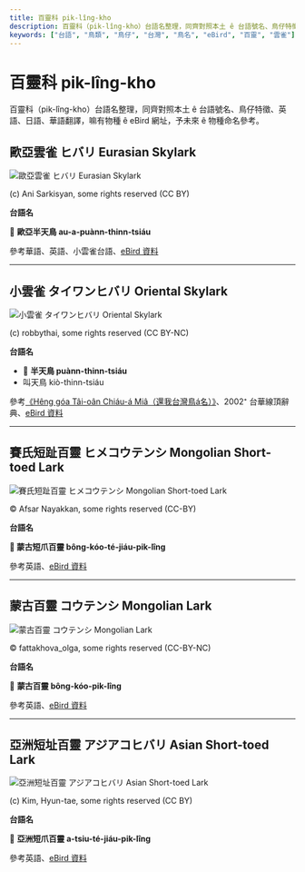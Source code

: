 ```yaml
---
title: 百靈科 pik-lîng-kho
description: 百靈科（pik-lîng-kho）台語名整理，同齊對照本土 ê 台語號名、鳥仔特徵、英語、日語、華語翻譯，嘛有物種 ê eBird 網址，予未來 ê 物種命名參考。
keywords: ["台語", "鳥類", "鳥仔", "台灣", "鳥名", "eBird", "百靈", "雲雀"]
---
```


# 百靈科 pik-lîng-kho

百靈科（pik-lîng-kho）台語名整理，同齊對照本土 ê 台語號名、鳥仔特徵、英語、日語、華語翻譯，嘛有物種 ê eBird 網址，予未來 ê 物種命名參考。

## 歐亞雲雀 ヒバリ Eurasian Skylark

![歐亞雲雀 ヒバリ Eurasian Skylark](https://inaturalist-open-data.s3.amazonaws.com/photos/7408707/medium.jpeg)

(c) Ani Sarkisyan, some rights reserved (CC BY)

**台語名**

🎯 **歐亞半天鳥 au-a-puànn-thinn-tsiáu**

參考華語、英語、小雲雀台語、[eBird 資料](https://ebird.org/species/skylar)

---

## 小雲雀 タイワンヒバリ Oriental Skylark

![小雲雀 タイワンヒバリ Oriental Skylark](https://inaturalist-open-data.s3.amazonaws.com/photos/10937041/medium.jpeg)

(c) robbythai, some rights reserved (CC BY-NC)

**台語名**

- 🎯 **半天鳥 puànn-thinn-tsiáu**
- 叫天鳥 kiò-thinn-tsiáu

參考[《Hêng góa Tâi-oân Chiáu-á Miâ（還我台灣鳥á名）》](https://siaulahjih.github.io/TaiOanChiauA/)、2002⁺ 台華線頂辭典、[eBird 資料](https://ebird.org/species/orisky1)

---

## 賽氏短趾百靈 ヒメコウテンシ Mongolian Short-toed Lark

![賽氏短趾百靈 ヒメコウテンシ Mongolian Short-toed Lark](https://inaturalist-open-data.s3.amazonaws.com/photos/459909384/medium.jpeg)

© Afsar Nayakkan, some rights reserved (CC-BY)

**台語名**

**🎯 蒙古短爪百靈 bông-kóo-té-jiáu-pik-lîng**

參考英語、[eBird 資料](https://ebird.org/species/sstlar4)

---

## 蒙古百靈 コウテンシ Mongolian Lark

![蒙古百靈 コウテンシ Mongolian Lark](https://inaturalist-open-data.s3.amazonaws.com/photos/348250218/medium.jpeg)

© fattakhova_olga, some rights reserved (CC-BY-NC)

**台語名**

🎯 **蒙古百靈 bông-kóo-pik-lîng**

參考英語、[eBird 資料](https://ebird.org/species/monlar1)

---

## 亞洲短址百靈 アジアコヒバリ Asian Short-toed Lark

![亞洲短址百靈 アジアコヒバリ Asian Short-toed Lark](https://inaturalist-open-data.s3.amazonaws.com/photos/2684046/medium.jpg)

(c) Kim, Hyun-tae, some rights reserved (CC BY)

**台語名**

🎯 **亞洲短爪百靈 a-tsiu-té-jiáu-pik-lîng**

參考英語、[eBird 資料](https://ebird.org/species/lstlar2)
